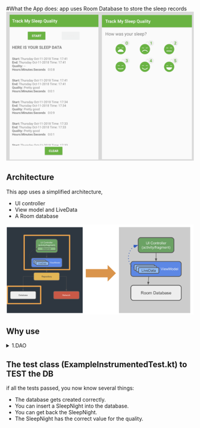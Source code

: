 

#What the App does: 
app uses Room Database to store the sleep records
![sleep tracker app](https://github.com/aman1sr/track_SleepQuality_d8/blob/master/app/src/main/res/raw/room.png)

## Architecture
This app uses a simplified architecture, 
- UI controller
- View model and LiveData
- A Room database
<img src ="https://github.com/aman1sr/track_SleepQuality_d8/blob/master/app/src/main/res/raw/room_arch.png"/>

## Why use 
<details>
  <summary>1.DAO</summary>

You must define each entity as an annotated data class, and the interactions with that entity as an annotated interface, called a data access object (DAO).
Room uses these annotated classes to create tables in the database, and to create queries that act on the database.

</details>

## The test class (ExampleInstrumentedTest.kt)  to TEST the DB
if all the tests passed, you now know several things:

- The database gets created correctly.
- You can insert a SleepNight into the database.
- You can get back the SleepNight.
- The SleepNight has the correct value for the quality.



